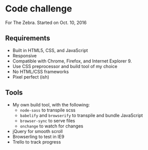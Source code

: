 # Code challenge
For The Zebra. Started on Oct. 10, 2016

## Requirements
* Built in HTML5, CSS, and JavaScript
* Responsive
* Compatible with Chrome, Firefox, and Internet Explorer 9.
* Use CSS preprocessor and build tool of my choice
* No HTML/CSS frameworks
* Pixel perfect (ish)

## Tools
* My own build tool, with the following:
  * `node-sass` to transpile scss
  * `babelify` and `browserify` to transpile and bundle JavaScript
  * `browser-sync` to serve files
  * `onchange` to watch for changes
* jQuery for smooth scroll
* Browserling to test in IE9
* Trello to track progress
